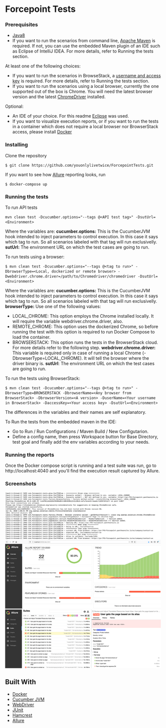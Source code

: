 # Forcepoint Tests


### Prerequisites

* [Java8](https://www.java.com/en/download/)
* If you want to run the scenarios from command line, [Apache Maven](https://maven.apache.org/guides/getting-started/maven-in-five-minutes.html) is required. If not, you can use the embedded Maven plugin of an IDE such as Eclipse of IntelliJ IDEA. For more details, refer to Running the tests section.

At least one of the following choices:
* If you want to run the scenarios in BrowseStack, a [username and access key](https://www.browserstack.com/accounts/settings) is required. For more details, refer to Running the tests section.
* If you want to run the scenarios using a local browser, currently the one supported out of the box is Chrome. You will need the latest browser version and the latest [ChromeDriver](https://chromedriver.chromium.org/downloads) installed.

Optional:
* An IDE of your choice. For this readme [Eclipse](https://www.eclipse.org/downloads/) was used. 
* If you want to visualize execution reports, or if you want to run the tests in a container which does not require a local browser nor BrowserStack access, please install [Docker](https://www.docker.com/get-started)

### Installing

Clone the repository
```
$ git clone https://github.com/youonlylivetwice/ForcepointTests.git
```

If you want to see how [Allure](http://allure.qatools.ru/) reporting looks, run
```
$ docker-compose up
```

### Running the tests

To run API tests
```
mvn clean test -Dcucumber.options="--tags @<API test tag>" -DsutUrl=<Environment>
```
Where the variables are:
**cucumber.options:** This is the CucumberJVM hook intended to inject parameters to control execution. In this case it says which tag to run. So all scenarios labeled with
that tag will run exclusivelly.
**sutUrl:** The environment URL on which the test cases are going to run. 


To run tests using a browser:
```
$ mvn clean test -Dcucumber.options="--tags @<tag to run>" -DbrowserType=<Local, dockerized or remote browser> -Dwebdriver.chrome.driver=/path/to/Chromedriver/chromedriver -DsutUrl=<Environment>
```

Where the variables are:
**cucumber.options:** This is the CucumberJVM hook intended to inject parameters to control execution. In this case it says which tag to run. So all scenarios labeled with
that tag will run exclusivelly.
**browserType:** Use one of the following values:
* LOCAL_CHROME: This option employs the Chrome installed locally. It will require the variable webdriver.chrome.driver, also.
* REMOTE_CHROME: This option uses the dockerized Chrome, so before running the test with this option is required to run Docker Compose to load the container.
* BROWSERSTACK: This option runs the tests in the BrowserStack cloud. For more details refer to the following step.
**webdriver.chrome.driver:** This variable is required only in case of running a local Chrome (-DbrowserType=LOCAL_CHROME). It will tell the browser where the driver binary is.
**sutUrl**: The environment URL on which the test cases are going to run.

To run the tests using BrowserStack:
```
$ mvn clean test -Dcucumber.options="--tags @<tag to run>" -DbrowserType=BROWSERSTACK -DbrowserName=<Any browser from BrowserStack> -DbrowserVersion=<A version> -DuserName=<Your username in BrowserStack> -DaccessKey=<Your access key> -DsutUrl=<Environment>
```

The differences in the variables and their names are self explanatory.


To Run the tests from the embedded maven in the IDE:
* Go to Run / Run Configurations / Maven Build / New Configutarion.
* Define a config name, then press Workspace button for Base Directory, test goal and finally add the env variables according to your needs.

### Running the reports
Once the Docker compose script is running and a test suite was run, go to http://localhost:4040 and you'll find the execution result captured by Allure.


### Screenshots
![logging output](images/console_output.png)
![report overview](images/report0.png)
![report detail](images/report1.png)

## Built With

* [Docker](https://www.docker.com/get-started)
* [Cucumber JVM](https://cucumber.io/tools/cucumber-open/)
* [WebDriver](https://www.selenium.dev/)
* [JUnit](https://junit.org/junit5/)
* [Hamcrest](http://hamcrest.org/JavaHamcrest/)
* [Allure](http://allure.qatools.ru/)
